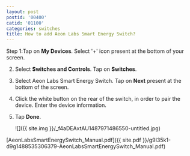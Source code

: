 ```yaml
---
layout: post
postid: '00400'
catid: '01100'
categories: switches
title: How to add Aeon Labs Smart Energy Switch?
---
```


Step 1:Tap on **My Devices**. Select '+' icon present at the bottom of your screen.

2. Select **Switches and Controls**. Tap on **Switches**.

3. Select Aeon Labs Smart Energy Switch. Tap on **Next** present at the bottom of the screen.

4. Click the white button on the rear of the switch, in order to pair the device. Enter the device information.

5. Tap **Done**.

    ![]({{ site.img }}/_f4aDEAxtAU1487971486550-untitled.jpg)

[AeonLabsSmartEnergySwitch_Manual.pdf]({{ site.pdf }}/g9I35k1-d9g1488535306379-AeonLabsSmartEnergySwitch_Manual.pdf)